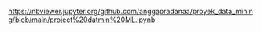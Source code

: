 https://nbviewer.jupyter.org/github.com/anggapradanaa/proyek_data_mining/blob/main/project%20datmin%20ML.ipynb
